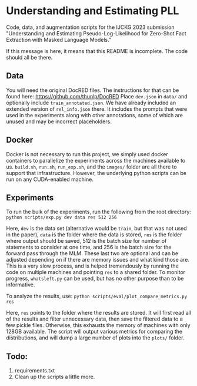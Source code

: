 # Understanding and Estimating PLL
Code, data, and augmentation scripts for the IJCKG 2023 submission "Understanding and Estimating Pseudo-Log-Likelihood for Zero-Shot Fact Extraction with Masked Language Models."

If this message is here, it means that this README is incomplete.
The code should all be there.


## Data
You will need the original DocRED files.
The instructions for that can be found here: https://github.com/thunlp/DocRED
Place `dev.json` in `data/` and optionally include `train_annotated.json`.
We have already included an extended version of `rel_info.json` there.
It includes the prompts that were used in the experiments along with other annotations, some of which are unused and may be incorrect placeholders.


## Docker
Docker is not necessary to run this project, we simply used docker containers to parallelize the experiments across the machines available to us.
`build.sh`, `run.sh`, `run_exp.sh`, and the `images/` folder are all there to support that infrastructure.
However, the underlying python scripts can be run on any CUDA-enabled machine.


## Experiments
To run the bulk of the experiments, run the following from the root directory:
`python scripts/exp.py dev data res 512 256`

Here, `dev` is the data set (alternative would be `train`, but that was not used in the paper), `data` is the folder where the data is stored, `res` is the folder where output should be saved, 512 is the batch size for number of statements to consider at one time, and 256 is the batch size for the forward pass through the MLM.
These last two are optional and can be adjusted depending on if there are memory issues and what kind those are.
This is a very slow process, and is helped tremendously by running the code on multiple machines and pointing `res` to a shared folder.
To monitor progress, `whatsleft.py` can be used, but has no other purpose than to be informative.


To analyze the results, use:
`python scripts/eval/plot_compare_metrics.py res`

Here, `res` points to the folder where the results are stored.
It will first read all of the results and filter unnecessary data, then save the filtered data to a few pickle files.
Otherwise, this exhausts the memory of machines with only 128GB available.
The script will output various metrics for comparing the distributions, and will dump a large number of plots into the `plots/` folder.



## Todo:
1. requirements.txt
2. Clean up the scripts a little more.

